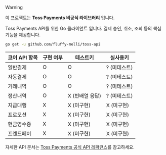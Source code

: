 
> [!WARNING]
> 이 프로젝트는 **Toss Payments 비공식 라이브러리** 입니다.

Toss Payments API를 위한 Go 클라이언트 입니다. 결제 승인, 취소, 조회 등의 핵심 기능을 제공합니다.

```sh
go get -u github.com/fluffy-melli/toss-api
```

| 코어 API 항목| 구현 여부 | 테스트키 | 실사용키 |
|----------------|----|----|----|
| 일반결제 | O | O | ? (미테스트) |
| 자동결제 | O | O | ? (미테스트) |
| 거래내역 | O | O | ? (미테스트) |
| 정산내역 | O | X (빈배열 응답) | ? (미테스트) |
| 지급대행 | X | X (미구현) | X (미구현) |
| 프로모션 | X | X (미구현) | X (미구현) |
| 현금영수증 | X | X (미구현) | X (미구현) |
| 프렌드페이 | X | X (미구현) | X (미구현) |

자세한 API 문서는 [Toss Payments 공식 API 레퍼런스](https://docs.tosspayments.com/reference)를 참고하세요.
